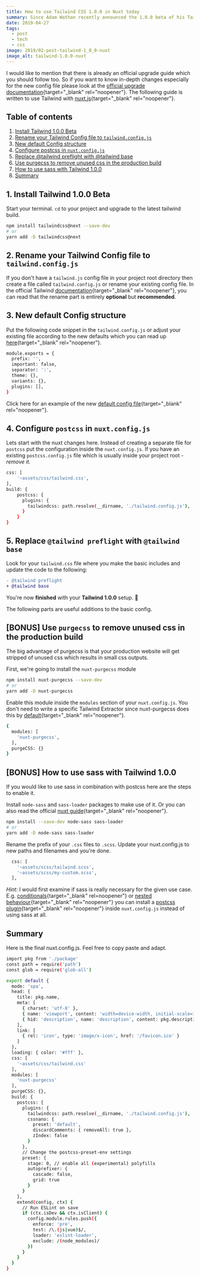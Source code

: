 ```yaml
---
title: How to use Tailwind CSS 1.0.0 in Nuxt today
summary: Since Adam Wathan recently announced the 1.0.0 beta of his Tailwind CSS Toolkit the final release doesn't seem to be far away. Time to integrate the next Tailwind version into nuxt and vue.js 
date: 2019-04-27
tags:
  - post
  - tech
  - css
image: 2019/02-post-tailwind-1_0_0-nuxt
image_alt: tailwind-1.0.0-nuxt
---
```


I would like to mention that there is already an official upgrade guide which you should follow too. So if you want to know in-depth changes especially for the new config file please look at the [official  upgrade documentation](https://next.tailwindcss.com/docs/upgrading-to-v1){target="_blank" rel="noopener"}. The following guide is written to use Tailwind with [nuxt.js](https://nuxtjs.org/guide/){target="_blank" rel="noopener"}.

## Table of contents

1. [Install Tailwind 1.0.0 Beta](#1-install-tailwind-100-beta)
2. [Rename your Tailwind Config file to `tailwind.config.js`](#2-rename-your-tailwind-config-file-to-tailwindconfigjs)
3. [New default Config structure](#3-new-default-config-structure)
4. [Configure postcss in `nuxt.config.js`](#4-configure-postcss-in-nuxtconfigjs)
5. [Replace @tailwind preflight with @tailwind base](#5-replace-tailwind-preflight-with-tailwind-base)
6. [Use purgecss to remove unused css in the production build](#bonus-use-purgecss-to-remove-unused-css-in-the-production-build)
7. [How to use sass with Tailwind 1.0.0](#bonus-how-to-use-sass-with-tailwind-100)
8. [Summary](#summary)

## 1. Install Tailwind 1.0.0 Beta

Start your terminal. `cd` to your project and upgrade to the latest tailwind build.

```bash
npm install tailwindcss@next --save-dev
# or
yarn add -D tailwindcss@next
```

## 2. Rename your Tailwind Config file to `tailwind.config.js`

If you don't have a `tailwind.js` config file in your project root directory then create a file called `tailwind.config.js` or rename your existing config file. In the official Tailwind [documentation](https://next.tailwindcss.com/docs/upgrading-to-v1#3-rename-tailwind-js-to-tailwind-config-js){target="_blank" rel="noopener"}, you can read that the rename part is entirely **optional** but **recommended**.

## 3. New default Config structure

Put the following code snippet in the `tailwind.config.js` or adjust your existing file according to the new defaults which you can read up [here](https://next.tailwindcss.com/docs/upgrading-to-v1#2-update-your-config-file){target="_blank" rel="noopener"}.

```bash
module.exports = {
  prefix: '',
  important: false,
  separator: ':',
  theme: {},
  variants: {},
  plugins: [],
}
```

Click here for an example of the new  [default config file](https://github.com/tailwindcss/tailwindcss/blob/next/stubs/defaultConfig.stub.js){target="_blank" rel="noopener"}.

## 4. Configure `postcss` in `nuxt.config.js`

Lets start with the nuxt changes here. Instead of creating a separate file for `postcss` put the configuration inside the `nuxt.config.js`. If you have an existing `postcss.config.js` file which is usually inside your project root - *remove it.*

```bash
css: [
    '~assets/css/tailwind.css',
],
build: {
    postcss: {
      plugins: {
        tailwindcss: path.resolve(__dirname, './tailwind.config.js'),
      }
    }
}
```

## 5. Replace `@tailwind preflight` with `@tailwind base`

Look for your `tailwind.css` file where you make the basic includes and update the code to the following:

```diff
- @tailwind preflight
+ @tailwind base
``` 

You're now **finished** with your **Tailwind 1.0.0** setup. 🎉 
 
The following parts are useful additions to the basic config.

## [BONUS] Use `purgecss` to remove unused css in the production build


The big advantage of purgecss is that your production website will get stripped of unused css which results in small css outputs.

First, we're going to install the `nuxt-purgecss` module

```bash
npm install nuxt-purgecss --save-dev
# or
yarn add -D nuxt-purgecss
```

Enable this module inside the `modules` section of your `nuxt.config.js`. You don't need to write a specific Tailwind Extractor since nuxt-purgecss does this by [default](https://github.com/Developmint/nuxt-purgecss#defaults){target="_blank" rel="noopener"}.

```bash
{
  modules: [
    'nuxt-purgecss',
  ],
  purgeCSS: {}
}
```

## [BONUS] How to use sass with Tailwind 1.0.0

If you would like to use sass in combination with postcss here are the steps to enable it. 

Install `node-sass` and `sass-loader` packages to make use of it. Or you can also read the official [nuxt guide](https://nuxtjs.org/api/configuration-css#the-css-property){target="_blank" rel="noopener"}.

```bash
npm install --save-dev node-sass sass-loader
# or
yarn add -D node-sass sass-loader
```

Rename the prefix of your `.css` files to `.scss`. Update your nuxt.config.js to new paths and filenames and you're done.

```bash
  css: [
    '~assets/scss/tailwind.scss', 
    '~assets/scss/my-custom.scss',
  ],
```

_Hint:_ I would first examine if sass is really necessary for the given use case. E.g. [conditionals](https://github.com/andyjansson/postcss-conditionals){target="_blank" rel=noopener"} or [nested behaviour](https://github.com/postcss/postcss-nested){target="_blank" rel="noopener"} you can install a [postcss plugin](https://www.postcss.parts/){target="_blank" rel="noopener"} inside `nuxt.config.js` instead of using sass at all.

## Summary

Here is the final nuxt.config.js. Feel free to copy paste and adapt.

```bash
import pkg from './package'
const path = require('path')
const glob = require('glob-all')

export default {
  mode: 'spa',
  head: {
    title: pkg.name,
    meta: [
      { charset: 'utf-8' },
      { name: 'viewport', content: 'width=device-width, initial-scale=1' },
      { hid: 'description', name: 'description', content: pkg.description }
    ],
    link: [
      { rel: 'icon', type: 'image/x-icon', href: '/favicon.ico' }
    ]
  },
  loading: { color: '#fff' },
  css: [
    '~assets/css/tailwind.css'
  ],
  modules: [
    'nuxt-purgecss'
  ],
  purgeCSS: {},
  build: {
    postcss: {
      plugins: {
        tailwindcss: path.resolve(__dirname, './tailwind.config.js'),
        cssnano: {
          preset: 'default',
          discardComments: { removeAll: true },
          zIndex: false
        }
      },
      // Change the postcss-preset-env settings
      preset: {
        stage: 0, // enable all (experimental) polyfills
        autoprefixer: {
          cascade: false,
          grid: true
        }
      }
    },
    extend(config, ctx) {
      // Run ESLint on save
      if (ctx.isDev && ctx.isClient) {
        config.module.rules.push({
          enforce: 'pre',
          test: /\.(js|vue)$/,
          loader: 'eslint-loader',
          exclude: /(node_modules)/
        })
      }
    }
  }
}
```



